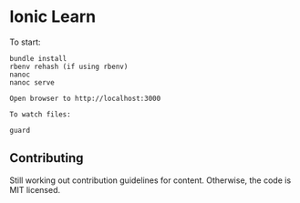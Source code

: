 # Ionic Learn

To start:

```
bundle install
rbenv rehash (if using rbenv)
nanoc
nanoc serve

Open browser to http://localhost:3000

To watch files:

guard
```

## Contributing

Still working out contribution guidelines for content. Otherwise, the code is MIT licensed.
